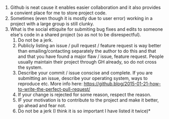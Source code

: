 1. Github is neat cause it enables easier collaboration and it also provides a convient place for me to store project code.
2. Sometimes (even though it is mostly due to user error) working in a project with a large group is still clunky.
3. What is the social ettiquite for submiting bug fixes and edits to someone else's code in a shared project (so as not to be disrespectful).
   1. Do not be a jerk. 
   2. Publicly listing an issue / pull request / feature request is way better than emailing/contacting separately the author to do this and that and that you have found a major flaw / issue, feature request. People usually maintain their project through GH already, so do not cross the system.
   3. Describe your commit / issue conscise and complete. If you are submitting an issue, describe your operating system, ways to reproduce etc. More info here: https://github.blog/2015-01-21-how-to-write-the-perfect-pull-request/
   4. If your change is rejected for some reason, respect the reason. 
   5. IF your motivation is to contribute to the project and make it better, go ahead and fear not. 
   6. Do not be a jerk (I think it is so important I have listed it twice)*
